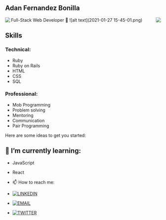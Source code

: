 ## Adan Fernandez Bonilla
Full-Stack Web Developer 👋
![alt text](2021-01-27 15-45-01.png)
<img align="left" src="https://github-readme-stats.vercel.app/api//?username=balerum03_theme=top-langs" />
<img align="right" src="https://github-readme-stats.vercel.app/api/?username=balerum03&show_icons=true&hide_border=true" />

## Skills
### Technical:
- Ruby
- Ruby on Rails
- HTML
- CSS
- SQL

### Professional:
- Mob Programming
- Problem solving
- Mentoring
- Communication
- Pair Programming

Here are some ideas to get you started:

## 🌱 I’m currently learning:
- JavaScript
- React

- 📫 How to reach me:
- [![LINKEDIN](https://img.shields.io/badge/-LINKEDIN-0077B5?style=for-the-badge&logo=Linkedin&logoColor=white)](https://www.linkedin.com/in/adan-fernandez-bonilla/) <br>
- [![EMAIL](https://img.shields.io/badge/-EMAIL-D14836?style=for-the-badge&logo=Mail.Ru&logoColor=white)](mailto:adaferbon03@gmail.com) <br>
- [![TWITTER](https://img.shields.io/badge/-TWITTER-1DA1F2?style=for-the-badge&logo=Twitter&logoColor=white)](https://twitter.com/balerum03)
